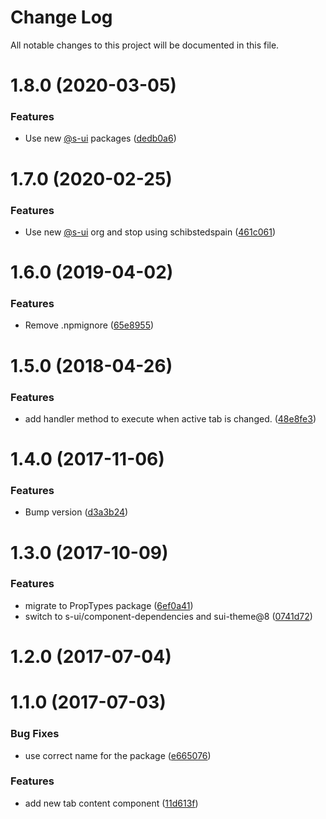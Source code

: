 # Change Log

All notable changes to this project will be documented in this file.

# 1.8.0 (2020-03-05)


### Features

* Use new [@s-ui](https://github.com/s-ui) packages ([dedb0a6](https://github.com/SUI-Components/schibsted-spain-components/commit/dedb0a6db7b10bb8f5eb87e92fb805b0d2fa1bb9))



# 1.7.0 (2020-02-25)


### Features

* Use new [@s-ui](https://github.com/s-ui) org and stop using schibstedspain ([461c061](https://github.com/SUI-Components/schibsted-spain-components/commit/461c0616fcd4c21fa74e47897d077e0a4b49a263))



# 1.6.0 (2019-04-02)


### Features

* Remove .npmignore ([65e8955](https://github.com/SUI-Components/schibsted-spain-components/commit/65e8955eb61e9cca19ab539ec91ed2fb4d33574d))



# 1.5.0 (2018-04-26)


### Features

* add handler method to execute when active tab is changed. ([48e8fe3](https://github.com/SUI-Components/schibsted-spain-components/commit/48e8fe34cd6033bea53cde485e2193cbd729cc47))



# 1.4.0 (2017-11-06)


### Features

* Bump version ([d3a3b24](https://github.com/SUI-Components/schibsted-spain-components/commit/d3a3b242a7efe00384fc9383b532284aa7f10f9a))



# 1.3.0 (2017-10-09)


### Features

* migrate to PropTypes package ([6ef0a41](https://github.com/SUI-Components/schibsted-spain-components/commit/6ef0a41018455b4cf2f0e10b1501488d5ec8b7b7))
* switch to s-ui/component-dependencies and sui-theme@8 ([0741d72](https://github.com/SUI-Components/schibsted-spain-components/commit/0741d72c71a1374090f060a67fa045d85ccec744))



# 1.2.0 (2017-07-04)



# 1.1.0 (2017-07-03)


### Bug Fixes

* use correct name for the package ([e665076](https://github.com/SUI-Components/schibsted-spain-components/commit/e6650764108f00f61362ae2666a370dc113bc8e7))


### Features

* add new tab content component ([11d613f](https://github.com/SUI-Components/schibsted-spain-components/commit/11d613f38cb2dd4e99c9b5a4764efe19e66635a8))



